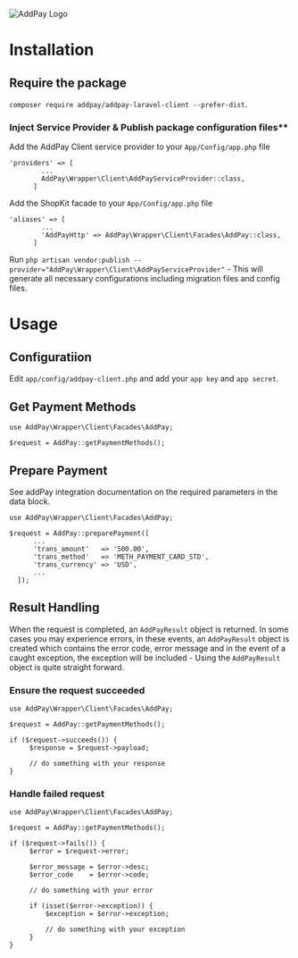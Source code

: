![AddPay Logo](http://i.imgur.com/IwnJKhP.png "AddPay Logo")

# Installation

## Require the package

`composer require addpay/addpay-laravel-client --prefer-dist`.

### Inject Service Provider & Publish package configuration files**

Add the AddPay Client service provider to your `App/Config/app.php` file

```
'providers' => [
        ...        
        AddPay\Wrapper\Client\AddPayServiceProvider::class,
      ]
```

Add the ShopKit facade to your `App/Config/app.php` file

```
'aliases' => [
        ...        
        'AddPayHttp' => AddPay\Wrapper\Client\Facades\AddPay::class,
      ]
```

Run `php artisan vendor:publish --provider="AddPay\Wrapper\Client\AddPayServiceProvider"` - This will generate all necessary configurations including migration files and config files.

# Usage

## Configuratiion

Edit `app/config/addpay-client.php` and add your `app key` and `app secret`.

## Get Payment Methods

```
use AddPay\Wrapper\Client\Facades\AddPay;

$request = AddPay::getPaymentMethods();
```

## Prepare Payment

See addPay integration documentation on the required parameters in the data block.

```
use AddPay\Wrapper\Client\Facades\AddPay;

$request = AddPay::preparePayment([
      ...
      'trans_amount'   => '500.00',
      'trans_method'   => 'METH_PAYMENT_CARD_STD',
      'trans_currency' => 'USD',
      ...
  ]);
```

## Result Handling

When the request is completed, an `AddPayResult` object is returned. In some cases you may experience errors, in these events, an `AddPayResult` object is created which contains the error code, error message and in the event of a caught exception, the exception will be included - Using the `AddPayResult` object is quite straight forward.

### Ensure the request succeeded

```
use AddPay\Wrapper\Client\Facades\AddPay;

$request = AddPay::getPaymentMethods();

if ($request->succeeds()) {
     $response = $request->payload;
     
     // do something with your response
}
```

### Handle failed request

```
use AddPay\Wrapper\Client\Facades\AddPay;

$request = AddPay::getPaymentMethods();

if ($request->fails()) {
     $error = $request->error;
     
     $error_message = $error->desc;
     $error_code    = $error->code;
     
     // do something with your error
     
     if (isset($error->exception)) {
         $exception = $error->exception;
         
         // do something with your exception
     }
}
```
